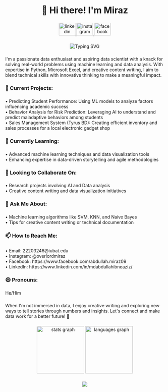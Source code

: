 
<h1 align="center">👋 Hi there! I'm Miraz</h1>

###

<div align="center">
  <a href="https://www.linkedin.com/in/mdabdullahibneaziz/" target="_blank">
    <img src="https://raw.githubusercontent.com/maurodesouza/profile-readme-generator/master/src/assets/icons/social/linkedin/default.svg" width="52" height="40" alt="linkedin logo"  />
  </a>
  <a href="https://www.instagram.com/overlordmiraz" target="_blank">
    <img src="https://raw.githubusercontent.com/maurodesouza/profile-readme-generator/master/src/assets/icons/social/instagram/default.svg" width="52" height="40" alt="instagram logo"  />
  </a>
  <a href="https://www.facebook.com/abdullah.miraz09" target="_blank">
    <img src="https://raw.githubusercontent.com/maurodesouza/profile-readme-generator/master/src/assets/icons/social/facebook/default.svg" width="52" height="40" alt="facebook logo"  />
  </a>
</div>

###

<div align="center">
  <img src="https://readme-typing-svg.herokuapp.com?font=Fira+Code&weight=500&size=25&pause=1000&color=F7F7F7&center=true&vCenter=true&width=600&lines=Data+Enthusiast;Aspiring+Data+Scientist;Creative+Content+Writer" alt="Typing SVG" />
</div>

###

<p align="left">I'm a passionate data enthusiast and aspiring data scientist with a knack for solving real-world problems using machine learning and data analysis. With expertise in Python, Microsoft Excel, and creative content writing, I aim to blend technical skills with innovative thinking to make a meaningful impact.</p>

###

<h3 align="left">🔭 Current Projects:</h3>

###

<p align="left">
• Predicting Student Performance: Using ML models to analyze factors influencing academic success<br>
• Behavior Analysis for Risk Prediction: Leveraging AI to understand and predict maladaptive behaviors among students<br>
• Sales Management System (Tyrus BD): Creating efficient inventory and sales processes for a local electronic gadget shop
</p>

###

<h3 align="left">🌱 Currently Learning:</h3>

###

<p align="left">
• Advanced machine learning techniques and data visualization tools<br>
• Enhancing expertise in data-driven storytelling and agile methodologies
</p>

###

<h3 align="left">👯 Looking to Collaborate On:</h3>

###

<p align="left">
• Research projects involving AI and Data analysis<br>
• Creative content writing and data visualization initiatives
</p>

###

<h3 align="left">💬 Ask Me About:</h3>

###

<p align="left">
• Machine learning algorithms like SVM, KNN, and Naive Bayes<br>
• Tips for creative content writing or technical documentation
</p>

###

<h3 align="left">📫 How to Reach Me:</h3>

###

<p align="left">
• Email: 22203246@iubat.edu<br>
• Instagram: @overlordmiraz<br>
• Facebook: https://www.facebook.com/abdullah.miraz09<br>
• LinkedIn: https://www.linkedin.com/in/mdabdullahibneaziz/
</p>

###

<h3 align="left">😄 Pronouns:</h3>

###

<p align="left">He/Him</p>

###

<p align="left">When I'm not immersed in data, I enjoy creative writing and exploring new ways to tell stories through numbers and insights. Let's connect and make data work for a better future! 🌟</p>

###

<div align="center">
  <img src="https://github-readme-stats.vercel.app/api?username=your-github-username&hide_title=false&hide_rank=false&show_icons=true&include_all_commits=true&count_private=true&disable_animations=false&theme=dracula&locale=en&hide_border=false&order=1" height="150" alt="stats graph"  />
  <img src="https://github-readme-stats.vercel.app/api/top-langs?username=your-github-username&locale=en&hide_title=false&layout=compact&card_width=320&langs_count=5&theme=dracula&hide_border=false&order=2" height="150" alt="languages graph"  />
</div>

###

<div align="center">
  <img src="https://profile-counter.glitch.me/your-github-username/count.svg?"  />
</div>

###
